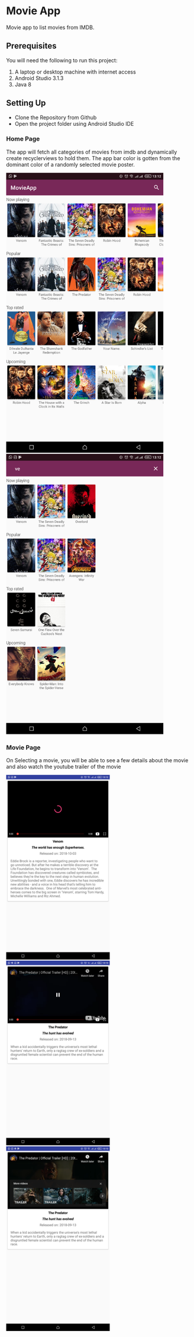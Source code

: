 # Movie App 

Movie app to list movies from IMDB.

## Prerequisites
You will need the following to run this project:
1. A laptop or desktop machine with internet access
2. Android Studio 3.1.3
3. Java 8

## Setting Up
* Clone the Repository from Github
* Open the project folder using Android Studio IDE

### Home Page
The app will fetch all categories of movies from imdb and dynamically create recyclerviews to hold them. The app bar color is gotten from the dominant color of a randomly selected movie poster.

<img src="https://github.com/dennismwagiru/MovieApp/blob/master/media/main.png" width="425"/> <img src="https://github.com/dennismwagiru/MovieApp/blob/master/media/search.png" width="425"/>

### Movie Page
On Selecting a movie, you will be able to see a few details about the movie and also watch the youtube trailer of the movie

<img src="https://github.com/dennismwagiru/MovieApp/blob/master/media/trailer.png" width="280"/> <img src="https://github.com/dennismwagiru/MovieApp/blob/master/media/trailer1.png" width="280"/> <img src="https://github.com/dennismwagiru/MovieApp/blob/master/media/trailer2.png" width="280"/>